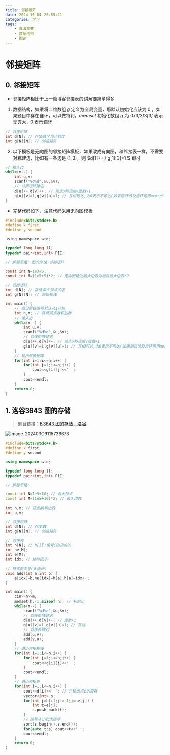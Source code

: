 ```yaml
---
title: 邻接矩阵
date: 2024-10-04 20:55:21
categories: 学习
tags:
    - 算法竞赛
    - 数据结构
    - 图论
---
```


<meta name="referrer" content="no-referrer" />

# 邻接矩阵

<!-- toc -->

<!-- more -->



## 0. 邻接矩阵

* 邻接矩阵相比于上一篇博客邻接表的讲解要简单得多

1. 数据结构，如果将二维数组 $g$ 定义为全局变量，那默认初始化应该为 $0$ ，如果题目中存在自环，可以做特判，$memset$ 初始化数组 $g$ 为 $0x3f3f3f3f$ 表示无穷大，$0$ 表示自环 

``` c
// 邻接矩阵
int d[N]; // 存储每个顶点的度
int g[N][N]; // 邻接矩阵
```

2. 以下模板是无向图的邻接矩阵模板，如果改成有向图，和邻接表一样，不需要对称建边，比如有一条边是 $(1,3)$，则 $d[1]++,\ g[1][3]=1 $ 即可

``` c
// 输入边
while(m--) {
    int u,v;
    scanf("%d%d",&u,&v);
    // 邻接矩阵建边
    d[u]++,d[v]++; // 顶点u和顶点v度数+1
    g[u][v]=1,g[v][u]=1; // 互相可达,为0表示不可达(如果题目涉及自环可用memset初始化为0x3f3f3f3f表示不可达)
}
```

* 完整代码如下，注意代码采用无向图模板

``` c
#include<bits/stdc++.h>
#define x first
#define y second

using namespace std;

typedef long long ll;
typedef pair<int,int> PII;

// 解题思路: 图的存储-邻接矩阵

const int N=1e3+5;
const int M=(1e5+5)*2; // 无向图建边最大边数为题目最大边数*2

// 邻接矩阵
int d[N]; // 存储每个顶点的度
int g[N][N]; // 邻接矩阵

int main() {
	// 假设题目编号默认从1开始
	int n,m; // 存储顶点数和边数
	// 输入边
	while(m--) {
		int u,v;
		scanf("%d%d",&u,&v);
		// 邻接矩阵建边
		d[u]++,d[v]++; // 顶点u和顶点v度数+1
		g[u][v]=1,g[v][u]=1; // 互相可达,为0表示不可达(如果题目涉及自环可用memset初始化为0x3f3f3f3f表示不可达)
	}
	// 输出邻接矩阵
	for(int i=1;i<=n;i++) {
		for(int j=1;j<=n;j++) {
			cout<<g[i][j]<<' ';
		}
		cout<<endl;
	}
	return 0;
}
```



## 1. 洛谷3643 图的存储

> 题目链接：[B3643 图的存储 - 洛谷](https://www.luogu.com.cn/problem/B3643)

![image-20240309115736673](https://gitee.com/RoysterCDD/figurebed/raw/master/img/image-20240309115736673.png)

``` c++
#include<bits/stdc++.h>
#define x first
#define y second

using namespace std;

typedef long long ll;
typedef pair<int,int> PII;

// 解题思路: 

const int N=1e3+10; // 最大顶点
const int M=(1e5+10)*2; // 最大边数

int n,m; // 顶点数和边数
int u,v;

// 邻接矩阵
int d[N]; // 存度数
int g[N][N]; // 邻接矩阵

// 邻接表
int h[N]; // h[i]:编号i的顶点的
int ne[M];
int e[M];
int idx; // 建树因子

// 链式前向星(头插法)
void add(int a,int b) {
	e[idx]=b,ne[idx]=h[a],h[a]=idx++;
}

int main() {
	cin>>n>>m;
	memset(h,-1,sizeof h); // 初始化
	while(m--) {
		scanf("%d%d",&u,&v);
		// 邻接矩阵建边
		d[u]++,d[v]++; // 度数+1
		g[u][v]=1,g[v][u]=1; // 互达
		// 邻接表建边
		add(u,v);
		add(v,u);
	}
	// 遍历邻接矩阵
	for(int i=1;i<=n;i++) {
		for(int j=1;j<=n;j++) {
			cout<<g[i][j]<<' ';
		}
		cout<<endl;
	}
	// 遍历邻接表
	for(int i=1;i<=n;i++) {
		cout<<d[i]<<' '; // 先输出点i的度数
		vector<int> s;
		for(int j=h[i];j!=-1;j=ne[j]) {
			int t=e[j];
			s.push_back(t);
		}
		// 编号从小到大排序
		sort(s.begin(),s.end());
		for(auto t:s) cout<<t<<' ';
		cout<<endl;
	}
	return 0;
}
```

